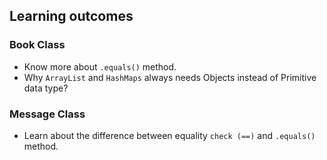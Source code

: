 ## Learning outcomes
### Book Class
- Know more about `.equals()` method.
- Why `ArrayList` and `HashMaps` always needs Objects instead of Primitive data type? 

### Message Class 
- Learn about the difference between equality `check (==)` and `.equals()` method.